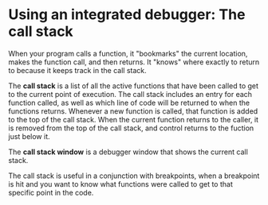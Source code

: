 # Using an integrated debugger: The call stack

When your program calls a function, it "bookmarks" the current location, makes the function call, and then returns. It "knows" where exactly to return to because it keeps track in the call stack.

The **call stack** is a list of all the active functions that have been called to get to the current point of execution. The call stack includes an entry for each function called, as well as which line of code will be returned to when the functions returns. Whenever a new function is called, that function is added to the top of the call stack. When the current function returns to the caller, it is removed from the top of the call stack, and control returns to the fuction just below it.

The **call stack window** is a debugger window that shows the current call stack.

The call stack is useful in a conjunction with breakpoints, when a breakpoint is hit and you want to know what functions were called to get to that specific point in the code.


